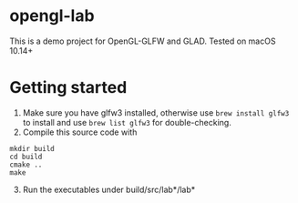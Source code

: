 # opengl-lab

This is a demo project for OpenGL-GLFW and GLAD.
Tested on macOS 10.14+

# Getting started

1. Make sure you have glfw3 installed, otherwise use `brew install glfw3` to install and use `brew list glfw3` for double-checking.
2. Compile this source code with 
```
mkdir build
cd build
cmake ..
make
```
3. Run the executables under build/src/lab*/lab*
